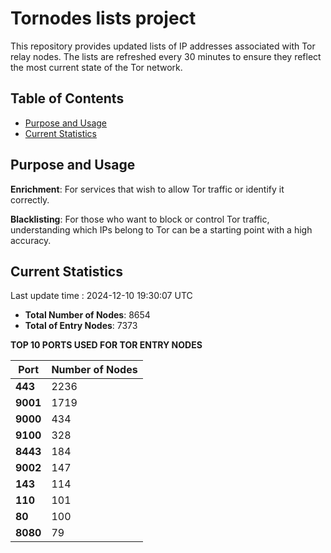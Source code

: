 # Tornodes lists project

This repository provides updated lists of IP addresses associated with Tor relay nodes. The lists are refreshed every 30 minutes to ensure they reflect the most current state of the Tor network.

## Table of Contents

- [Purpose and Usage](#purpose-and-usage)
- [Current Statistics](#current-statistics)


## Purpose and Usage

**Enrichment**: For services that wish to allow Tor traffic or identify it correctly.

**Blacklisting**: For those who want to block or control Tor traffic, understanding which IPs belong to Tor can be a starting point with a high accuracy.

## Current Statistics

Last update time : 2024-12-10 19:30:07 UTC

- **Total Number of Nodes**: 8654
- **Total of Entry Nodes**: 7373

**TOP 10 PORTS USED FOR TOR ENTRY NODES**

| **Port** | **Number of Nodes** |
|------|-----------------|
| **443**   | 2236  |
| **9001**   | 1719  |
| **9000**   | 434  |
| **9100**   | 328  |
| **8443**   | 184  |
| **9002**   | 147  |
| **143**   | 114  |
| **110**   | 101  |
| **80**   | 100  |
| **8080**   | 79  |

